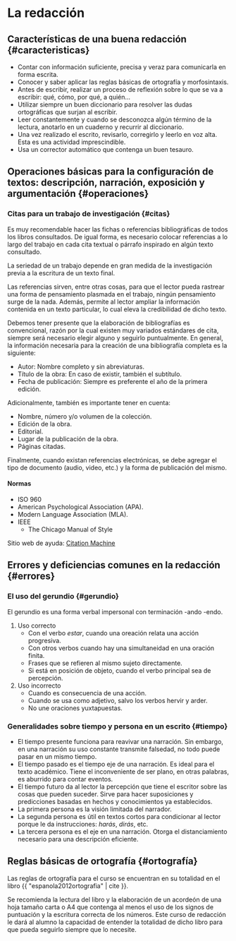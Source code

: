 # La redacción

## Características de una buena redacción {#caracteristicas}

* Contar con información suficiente, precisa y veraz para comunicarla en forma escrita.
* Conocer y saber aplicar las reglas básicas de ortografía y morfosintaxis.
* Antes de escribir, realizar un proceso de reflexión  sobre lo que se va a escribir: qué, cómo,
  por qué, a quién...
* Utilizar  siempre un  buen diccionario  para  resolver las  dudas ortográficas  que surjan  al
  escribir.
* Leer  constantemente y  cuando se  desconozca  algún término  de  la lectura,  anotarlo en  un
  cuaderno y recurrir al diccionario.
* Una  vez realizado  el  escrito, revisarlo,  corregirlo  y leerlo  en voz  alta.  Esta es  una
  actividad imprescindible.
* Usa un corrector automático que contenga un buen tesauro.

## Operaciones básicas para la configuración de textos: descripción, narración, exposición y argumentación {#operaciones}

### Citas para un trabajo de investigación {#citas}

Es  muy  recomendable  hacer  las  fichas  o referencias  bibliográficas  de  todos  los  libros
consultados. De  igual forma, es necesario  colocar referencias a  lo largo del trabajo  en cada
cita textual o párrafo inspirado en algún texto consultado.

La seriedad de un trabajo depende en gran medida de la investigación previa a la escritura de un
texto final.

Las  referencias sirven,  entre otras  cosas, para  que el  lector pueda  rastrear una  forma de
pensamiento plasmada  en el  trabajo, ningún pensamiento  surge de la  nada. Además,  permite al
lector ampliar la información contenida en un texto particular, lo cual eleva la credibilidad de
dicho texto.

Debemos tener presente  que la elaboración de  bibliografías es convencional, razón  por la cual
existen  muy variados  estándares  de cita,  siempre  será necesario  elegir  alguno y  seguirlo
puntualmente. En general, la información necesaria para la creación de una bibliografía completa
es la siguiente:

* Autor: Nombre completo y sin abreviaturas.
* Título de la obra: En caso de existir, también el subtítulo.
* Fecha  de publicación: Siempre es preferente el año de la primera edición.

Adicionalmente, también es importante tener en cuenta:

* Nombre, número y/o volumen de la colección.
* Edición de la obra.
* Editorial.
* Lugar de la publicación de la obra.
* Páginas citadas.

Finalmente,  cuando existan  referencias  electrónicas, se  debe agregar  el  tipo de  documento
(audio, video, etc.) y la forma de publicación del mismo.

#### Normas

- ISO 960
- American Psychological Association (APA).
- Modern Language Association (MLA).
- IEEE
  - The Chicago Manual of Style

Sitio web de ayuda: [Citation Machine](http://www.citationmachine.net)

## Errores y deficiencias comunes en la redacción {#errores}

### El uso del gerundio {#gerundio}

El gerundio es una forma verbal impersonal con terminación -ando -endo.

1. Uso correcto
   * Con el verbo *estar*, cuando una oreación relata una acción progresiva.
   * Con otros verbos cuando hay una simultaneidad en una oración finita.
   * Frases que se refieren al mismo sujeto directamente.
   * Si está en posición de objeto, cuando el verbo principal sea de percepción.
2. Uso incorrecto
   * Cuando es consecuencia de una acción.
   * Cuando se usa como adjetivo, salvo los verbos hervir y arder.
   * No une oraciones yuxtapuestas.

### Generalidades sobre tiempo y persona en un escrito {#tiempo}

* El tiempo presente funciona para reavivar una  narración. Sin embargo, en una narración su uso
  constante transmite falsedad, no todo puede pasar en un mismo tiempo.
* El tiempo pasado es  el tiempo eje de una narración. Es ideal  para el texto académico.  Tiene
  el inconveniente de ser plano, en otras palabras, es aburrido para contar eventos.
* El tiempo futuro da  al lector la percepción que tiene el escritor  sobre las cosas que pueden
  suceder. Sirve  para hacer suposiciones  y predicciones basadas  en hechos y  conocimientos ya
  establecidos.
* La primera persona es la visión limitada del narrador.
* La segunda  persona  es  útil en  textos  cortos  para condicionar  al  lector  porque le  da
  instrucciones: *harás*, *dirás*, etc.
* La tercera  persona es el eje en  una narración. Otorga el distanciamiento  necesario para una
  descripción eficiente.

## Reglas básicas de ortografía {#ortografía}

Las  reglas  de  ortografía   para  el  curso  se  encuentran  en  su   totalidad  en  el  libro {{ "espanola2012ortografia" | cite }}.

Se recomienda la lectura del libro y la elaboración de un acordeón de una hoja tamaño carta o A4
que  contenga al  menos el  uso de  los  signos de  puntuación y  la escritura  correcta de  los
números. Este  curso de redacción  le dará al  alumno la capacidad  de entender la  totalidad de
dicho libro para que pueda seguirlo siempre que lo necesite.
